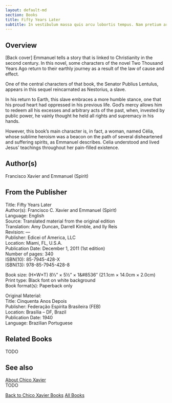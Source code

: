 ```yaml
---
layout: default-md
section: Books
title: Fifty Years Later
subtitle: In vestibulum massa quis arcu lobortis tempus. Nam pretium arcu in odio vulputate luctus.
---
```


## Overview
[Back cover] Emmanuel tells a story that is linked to Christianity in the second century. In this novel, some characters of the novel Two Thousand Years Ago return to their earthly journey as a result of the law of cause and effect.

One of the central characters of that book, the Senator Publius Lentulus, appears in this sequel reincarnated as Nestorius, a slave.

In his return to Earth, this slave embraces a more humble stance, one that his proud heart had oppressed in his previous life. God’s mercy allows him to redeem all his excesses and arbitrary acts of the past, when, invested by public power, he vainly thought he held all rights and supremacy in his hands.

However, this book’s main character is, in fact, a woman, named Célia, whose sublime heroism was a beacon on the path of several disheartened and suffering spirits, as Emmanuel describes. Celia understood and lived Jesus’ teachings throughout her pain-filled existence.

## Author(s)
Francisco Xavier and Emmanuel (Spirit)

## From the Publisher
Title: 	Fifty Years Later  
Author(s): 	Francisco C. Xavier and Emmanuel (Spirit)  
Language: 	English  
Source: 	Translated material from the original edition  
Translation: 	Amy Duncan, Darrell Kimble, and Ily Reis  
Revision: 	—  
Publisher: 	Edicei of America, LLC  
Location: 	Miami, FL, U.S.A.  
Publication Date: 	December 1, 2011 (1st edition)  
Number of pages: 	340  
ISBN(10): 	85-7945-428-X  
ISBN(13): 	978-85-7945-428-8  
  
Book size: (H×W×T) 	8⅓” × 5½” × 1&#8536″ (21.1cm × 14.0cm × 2.0cm)  
Print type: 	Black font on white background  
Book format(s): 	Paperback only  
  
Original Material: 	  
Title: 	Cinquenta Anos Depois  
Publisher: 	Federação Espírita Brasileira (FEB)  
Location: 	Brasília – DF, Brazil  
Publication Date: 	1940  
Language: 	Brazilian Portuguese  

## Related Books
TODO

## See also
[About Chico Xavier](/profile/chico-xavier)  
TODO


<a href="/books/chico-xavier" class="button">Back to Chico Xavier Books</a>
<a href="/books" class="button">All Books</a>

